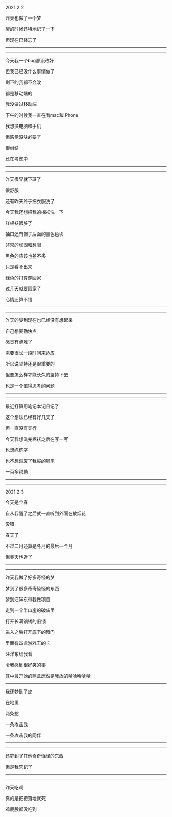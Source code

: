 2021.2.2

昨天也做了一个梦

醒的时候还特地记了一下

但现在已经忘了

-------

------

今天我一个bug都没改好

但我已经没什么事情做了

剩下的我都不会改

都是移动端的

我没做过移动端

下午的时候我一直在看mac和iPhone

我想换电脑和手机

但感觉没啥必要了

很纠结

还在考虑中

-------

-------

昨天很早就下班了

很舒服

还有昨天终于把衣服洗了

今天我还想把我的棉袄洗一下

红棉袄很脏了

袖口还有帽子后面的黑色色块

非常的顽固和惹眼

黑色的应该也差不多

只是看不出来

绿色的打算穿回家

过几天就要回家了

心情还算不错

-------

--------

昨天的梦到现在也已经没有想起来

自己想要勤快点

感觉有点难了

需要很长一段时间来适应

所以说坚持还是很重要的

但要怎么样才能长久的坚持下去

也是一个值得思考的问题

-------

---------

最近打算用笔记本记日记了

这个想法已经有好几天了

但一直没有实行

今天我想洗完棉袄之后在写一写

也想练练字

也不想荒废了我买的钢笔

一百多钱勒

------

--------

2021.2.3

今天是立春

自从我醒了之后就一直听到外面在放烟花

没错

春天了

不过二月还算是冬月的最后一个月

但春天也近了

-------

-------

昨天我做了好多奇怪的梦

梦到了很多奇奇怪怪的东西

梦到汪洋东带我做项目

走到一个半山崖的破庙里

打开长满铜锈的旧锁

进入之后打开底下的暗门

里面有四盒游戏王的卡

汪洋东给我看

令我感到很好笑的事

其中最开始的两盒居然是我放的哈哈哈哈哈

-------

我还梦到了蛇

在地里

两条蛇

一条攻击我

一条攻击我的同伴

--------

------

还梦到了其他奇奇怪怪的东西

但是我忘记了

-----

------

昨天吃鸡

真的是把把落地就死

鸡屁股都没吃到



